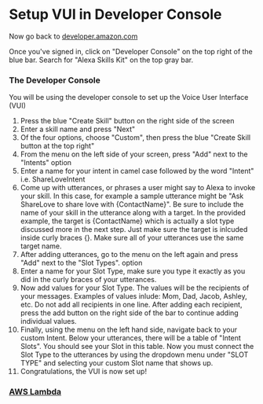 # Setup VUI in Developer Console 


<p>Now go back to <a href="http://developer.amazon.com">developer.amazon.com</a></p>

Once you've signed in, click on "Developer Console" on the top right of the blue bar. Search for "Alexa Skills Kit" on the top gray bar. 

### The Developer Console 
<p>You will be using the developer console to set up the Voice User Interface (VUI)</p>

<ol> 
<li>Press the blue "Create Skill" button on the right side of the screen</li>

<li>Enter a skill name and press "Next"</li>

<li>Of the four options, choose "Custom", then press the blue "Create Skill button at the top right"</li>

<li>From the menu on the left side of your screen, press "Add" next to the "Intents" option</li>
 
<li>Enter a name for your intent in camel case followed by the word "Intent" i.e. ShareLoveIntent</li>

<li>Come up with utterances, or phrases a user might say to Alexa to invoke your skill. In this case, for example a 
sample utterance might be "Ask ShareLove to share love with {ContactName}". Be sure to include the name of your skill
in the utterance along with a target. In the provided example, the target is {ContactName} which is actually a slot type 
discussed more in the next step. Just make sure the target is inlcuded inside curly braces {}. Make sure all of your
utterances use the same target name.</li>

<li>After adding utterances, go to the menu on the left again and press "Add" next to the "Slot Types". option</li>

<li>Enter a name for your Slot Type, make sure you type it exactly as you did in the curly braces of your utterances.</li>
 
<li>Now add values for your Slot Type. The values will be the recipients of your messages. Examples of values inlude:
Mom, Dad, Jacob, Ashley, etc. Do not add all recipients in one line. After adding each recipient, press the add button on the
right side of the bar to continue adding individual values.</li>

<li>Finally, using the menu on the left hand side, navigate back to your custom Intent. Below your utterances, there will
be a table of "Intent Slots". You should see your Slot in this table. Now you must connect the Slot Type to the utterances
by using the dropdown menu under "SLOT TYPE" and selecting your custom Slot name that shows up.</li>

<li>Congratulations, the VUI is now set up!</li>
</ol>

### <a href="https://github.com/mrvivacious/AWS_Lambda_and_SNS/blob/master/page2.md">AWS Lambda</a>
